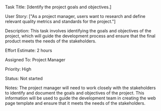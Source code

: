Task Title: [Identify the project goals and objectives.]

User Story: ["As a project manager, users want to research and define relevant quality metrics and standards for the project."]

Description: This task involves identifying the goals and objectives of the project, which will guide the development process and ensure that the final product meets the needs of the stakeholders.

Effort Estimate: 2 hours

Assigned To: Project Manager

Priority: High

Status: Not started

Notes: The project manager will need to work closely with the stakeholders to identify and document the goals and objectives of the project. This information will be used to guide the development team in creating the web page template and ensure that it meets the needs of the stakeholders.

